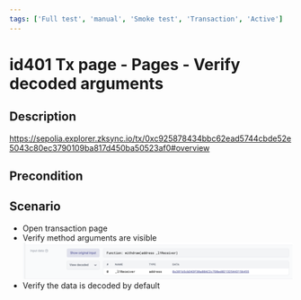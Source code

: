 ```yaml
---
tags: ['Full test', 'manual', 'Smoke test', 'Transaction', 'Active']
---
```


# id401 Tx page - Pages - Verify decoded arguments

## Description
https://sepolia.explorer.zksync.io/tx/0xc925878434bbc62ead5744cbde52e5043c80ec3790109ba817d450ba50523af0#overview

## Precondition


## Scenario
- Open transaction page
- Verify method arguments are visible
![Screenshot](../../../../static/img/Pages/Transaction%20page/id400.png)
- Verify the data is decoded by default
